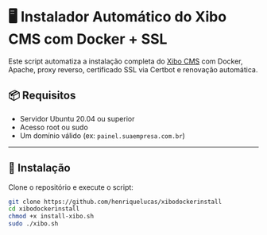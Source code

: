 # 🖥️ Instalador Automático do Xibo CMS com Docker + SSL

Este script automatiza a instalação completa do [Xibo CMS](https://xibosignage.com/) com Docker, Apache, proxy reverso, certificado SSL via Certbot e renovação automática.

## 📦 Requisitos

- Servidor Ubuntu 20.04 ou superior
- Acesso root ou sudo
- Um domínio válido (ex: `painel.suaempresa.com.br`)

---

## 🚀 Instalação

Clone o repositório e execute o script:

```bash
git clone https://github.com/henriquelucas/xibodockerinstall
cd xibodockerinstall
chmod +x install-xibo.sh
sudo ./xibo.sh
